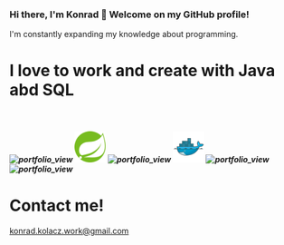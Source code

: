 ### Hi there, I'm Konrad 👋 Welcome on my GitHub profile!

I'm constantly expanding my knowledge about programming.
<h1>I love to work and create with Java abd SQL</h1>
<br>
<h5><img width="55" alt="portfolio_view" src="https://raw.githubusercontent.com/jmnote/z-icons/master/svg/java.svg"> <img width="55" alt="portfolio_view" src="https://raw.githubusercontent.com/devicons/devicon/2ae2a900d2f041da66e950e4d48052658d850630/icons/spring/spring-original.svg"> <img width="50" alt="portfolio_view" src="https://raw.githubusercontent.com/jmnote/z-icons/master/svg/git.svg">  <img width="55" alt="portfolio_view" src="https://raw.githubusercontent.com/devicons/devicon/2ae2a900d2f041da66e950e4d48052658d850630/icons/docker/docker-original.svg">
<img width="55" alt="portfolio_view" src="https://fs.siteor.com/javatech/files/hibernate2.png">
<img width="55" alt="portfolio_view" src="https://user-images.githubusercontent.com/25181517/186884150-05e9ff6d-340e-4802-9533-2c3f02363ee3.png">

</h5>
<h1>Contact me!</h1>

konrad.kolacz.work@gmail.com <br>

<!--
**KonradKolacz/KonradKolacz** is a ✨ _special_ ✨ repository because its `README.md` (this file) appears on your GitHub profile.

Here are some ideas to get you started:

- 🔭 I’m currently working on ...
- 🌱 I’m currently learning ...
- 👯 I’m looking to collaborate on ...
- 🤔 I’m looking for help with ...
- 💬 Ask me about ...
- 📫 How to reach me: ...
- 😄 Pronouns: ...
- ⚡ Fun fact: ...
-->
